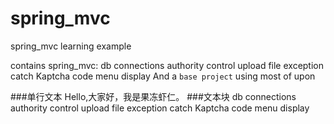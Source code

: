 # spring_mvc
spring_mvc learning example<br/>

contains spring_mvc:
db connections
    authority control
    upload file
    exception catch
    Kaptcha code
    menu display
And a `base project` using most of upon<br/>

###单行文本
    Hello,大家好，我是果冻虾仁。
###文本块
    db connections
    authority control
    upload file
    exception catch
    Kaptcha code
    menu display

